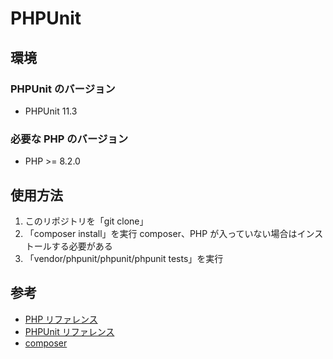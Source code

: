 # PHPUnit

## 環境

### PHPUnit のバージョン

- PHPUnit 11.3

### 必要な PHP のバージョン

- PHP >= 8.2.0

## 使用方法

1. このリポジトリを「git clone」
1. 「composer install」を実行
   composer、PHP が入っていない場合はインストールする必要がある
1. 「vendor/phpunit/phpunit/phpunit tests」を実行

## 参考

- [PHP リファレンス](https://www.php.net/manual/ja/index.php)
- [PHPUnit リファレンス](https://docs.phpunit.de/en/11.3/index.html)
- [composer](https://getcomposer.org/)
